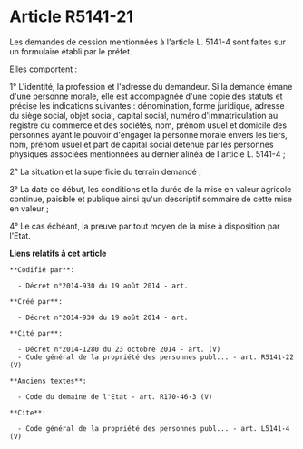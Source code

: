 # Article R5141-21

Les demandes de cession mentionnées à l'article L. 5141-4 sont faites sur un formulaire établi par le préfet. 

Elles comportent : 

1° L'identité, la profession et l'adresse du demandeur. Si la demande émane d'une personne morale, elle est accompagnée d'une
copie des statuts et précise les indications suivantes : dénomination, forme juridique, adresse du siège social, objet
social, capital social, numéro d'immatriculation au registre du commerce et des sociétés, nom, prénom usuel et domicile des
personnes ayant le pouvoir d'engager la personne morale envers les tiers, nom, prénom usuel et part de capital social détenue
par les personnes physiques associées mentionnées au dernier alinéa de l'article L. 5141-4 ; 

2° La situation et la superficie du terrain demandé ; 

3° La date de début, les conditions et la durée de la mise en valeur agricole continue, paisible et publique ainsi qu'un
descriptif sommaire de cette mise en valeur ; 

4° Le cas échéant, la preuve par tout moyen de la mise à disposition par l'Etat.

**Liens relatifs à cet article**

	**Codifié par**:

	  - Décret n°2014-930 du 19 août 2014 - art.

	**Créé par**:

	  - Décret n°2014-930 du 19 août 2014 - art.

	**Cité par**:

	  - Décret n°2014-1280 du 23 octobre 2014 - art. (V)
	  - Code général de la propriété des personnes publ... - art. R5141-22 (V)

	**Anciens textes**:

	  - Code du domaine de l'Etat - art. R170-46-3 (V)

	**Cite**:

	  - Code général de la propriété des personnes publ... - art. L5141-4 (V)
